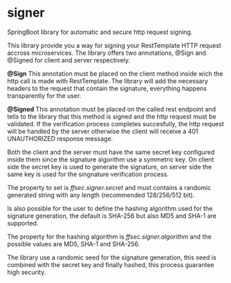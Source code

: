 # signer
SpringBoot library for automatic and secure http request signing.

This library provide you a way for signing your RestTemplate HTTP request accross microservices.
The library offers two annotations, @Sign and @Signed for client and server respectively.

**@Sign**
This annotation must be placed on the client method inside wich the http call is made with RestTemplate.
The library will add the necessary headers to the request that contain the signature, everything happens transparently for the user.

**@Signed**
This annotation must be placed on the called rest endpoint and tells to the library that this method is signed and the http request must be validated.
If the verification process completes succesfully, the http request will be handled by the server otherwise the client will receive a 401 UNAUTHORIZED response message.

Both the client and the server must have the same secret key configured inside them since the signature algorithm use a symmetric key.
On client side the secret key is used to generate the signature, on server side the same key is used for the singnature verification process.

The property to set is *ffsec.signer.secret* and must contains a randomic generated string with any length (recommended 128/256/512 bit).

Is also possible for the user to define the hashing algorithm used for the signature generation, the default is SHA-256 but also MD5 and SHA-1 are supported.

The property for the hashing algorithm is *ffsec.signer.algorithm* and the possible values are MD5, SHA-1 and SHA-256.

The library use a randomic seed for the signature generation, this seed is combined with the secret key and finally hashed, 
this process guarantee high security.
